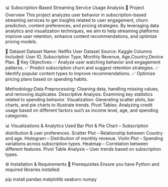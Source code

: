 📊 Subscription-Based Streaming Service Usage Analysis
📝 Project Overview
This project analyzes user behavior in subscription-based streaming services to get insights related to user engagement, churn prediction, content preferences, and pricing strategies. By leveraging data analytics and visualization techniques, we aim to help streaming platforms improve user retention, enhance content recommendations, and optimize pricing models.

📂 Dataset
Dataset Name: Netflix User Dataset
Source: Kaggle
Columns Included: User ID, Subscription Type, Monthly Revenue, Age,Country,Device Plan.
🎯 Key Objectives
✅ Analyze user watching behavior and engagement patterns.
✅ Predict subscription churn and suggest retention strategies.
✅ Identify popular content types to improve recommendations.
✅ Optimize pricing plans based on spending habits.

Methodology:Data Preprocessing: Cleaning data, handling missing values, and removing duplicates. Descriptive Analysis: Examining key statistics related to spending behavior. Visualization: Generating scatter plots, bar charts, and pie charts to illustrate trends. Pivot Tables: Analyzing credit usage based on different factors such as income level, age, and spending categories.

📊 Visualizations & Analytics Used
Bar Plot & Pie Chart – Subscription distribution & user preferences.
Scatter Plot – Relationship between Country and age.
Histogram – Distribution of monthly revenue.
Violin Plot – Spending variations across subscription types.
Heatmap – Correlation between different features.
Pivot Table Analysis – User trends based on subscription types.

⚙️ Installation & Requirements
🔹 Prerequisites
Ensure you have Python and required libraries installed:

pip install pandas matplotlib seaborn numpy
